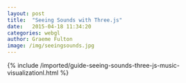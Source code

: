 ```yaml
---
layout: post
title:  "Seeing Sounds with Three.js"
date:   2015-04-18 11:34:20
categories: webgl
author: Graeme Fulton
image: /img/seeingsounds.jpg
---
```

{% include /imported/guide-seeing-sounds-three-js-music-visualizationl.html %}
